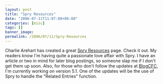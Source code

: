 ```yaml
---
layout: post
title: "Spry Resources"
date: "2006-07-11T11:07:00+06:00"
categories: [misc]
tags: []
banner_image: 
permalink: /2006/07/11/Spry-Resources
---
```


Charlie Arehart has created a great <a href="http://carehart.org/spry/spry_resources.cfm">Spry Resources</a> page. Check it out. My readers know I'm having quite a passionate love affair with Spry. I have an article or two in mind for later blog postings, so someone slap me if I don't get them up soon. Also, for those who don't follow the updates at <a href="http://www.blogcfc.com">BlogCFC</a>, I'm currently working on version 5.1. One of the updates will be the use of Spry to handle the "Related Entries" function.